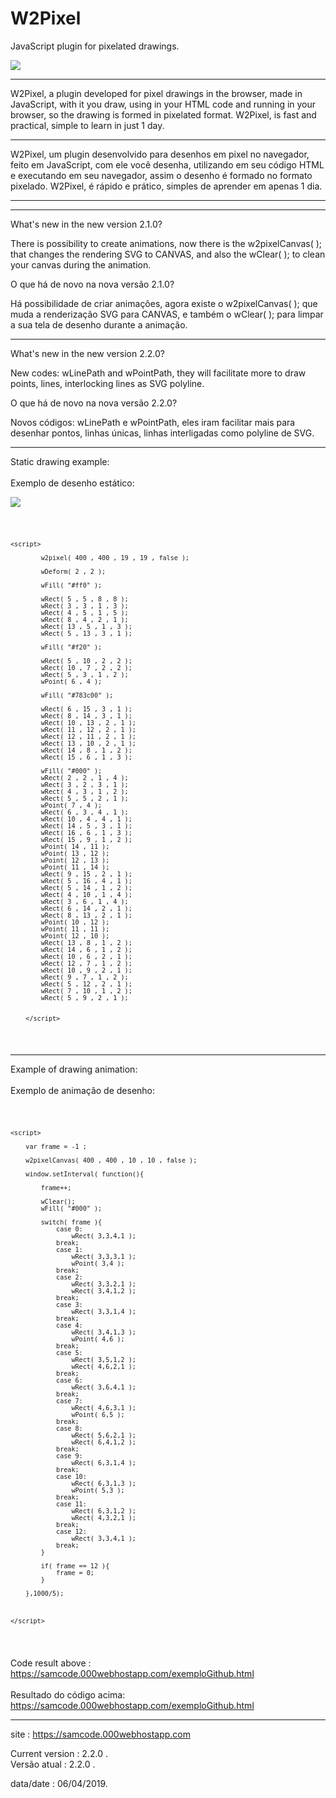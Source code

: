 # W2Pixel
JavaScript plugin for pixelated drawings.

<img src="w2p.png"/>

************

W2Pixel, a plugin developed for pixel drawings in the browser, made in JavaScript, with it you draw, using in your HTML code and running in your browser, so the drawing is formed in pixelated format. W2Pixel, is fast and practical, simple to learn in just 1 day.

************

W2Pixel, um plugin desenvolvido para desenhos em pixel no navegador, feito em JavaScript, com ele você desenha, utilizando em seu código HTML e executando em seu navegador, assim o desenho é formado no formato pixelado. W2Pixel, é rápido e prático, simples de aprender em apenas 1 dia.

************

************

What's new in the new version 2.1.0?  

There is possibility to create animations, now there is the w2pixelCanvas( ); that changes the rendering SVG to CANVAS, and also the wClear( ); to clean your canvas during the animation.



O que há de novo na nova versão 2.1.0?

Há possibilidade de criar animações, agora existe o w2pixelCanvas( ); que muda a renderização SVG para CANVAS, e também o wClear( ); para limpar a sua tela de desenho durante a animação.

-------------------------------------------------------------------------------------------------------------------------------------

What's new in the new version 2.2.0?  

New codes: wLinePath and wPointPath, they will facilitate more to draw points, lines, interlocking lines as SVG polyline.



O que há de novo na nova versão 2.2.0?

Novos códigos: wLinePath e wPointPath, eles iram facilitar mais para desenhar pontos, linhas únicas, linhas interligadas como polyline de SVG.

************

Static drawing example:
<br><br>
Exemplo de desenho estático:

<img src="ex.png"/>

<code><pre>

    <script>

            w2pixel( 400 , 400 , 19 , 19 , false );

            wDeform( 2 , 2 );

            wFill( "#ff0" );

            wRect( 5 , 5 , 8 , 8 );
            wRect( 3 , 3 , 1 , 3 );
            wRect( 4 , 5 , 1 , 5 );
            wRect( 8 , 4 , 2 , 1 );
            wRect( 13 , 5 , 1 , 3 );
            wRect( 5 , 13 , 3 , 1 );

            wFill( "#f20" );

            wRect( 5 , 10 , 2 , 2 );
            wRect( 10 , 7 , 2 , 2 );
            wRect( 5 , 3 , 1 , 2 );
            wPoint( 6 , 4 );

            wFill( "#783c00" );

            wRect( 6 , 15 , 3 , 1 );
            wRect( 8 , 14 , 3 , 1 );
            wRect( 10 , 13 , 2 , 1 );
            wRect( 11 , 12 , 2 , 1 );
            wRect( 12 , 11 , 2 , 1 );
            wRect( 13 , 10 , 2 , 1 );
            wRect( 14 , 8 , 1 , 2 );
            wRect( 15 , 6 , 1 , 3 );

            wFill( "#000" );
            wRect( 2 , 2 , 1 , 4 );
            wRect( 3 , 2 , 3 , 1 );
            wRect( 4 , 3 , 1 , 2 );
            wRect( 5 , 5 , 2 , 1 );
            wPoint( 7 , 4 );
            wRect( 6 , 3 , 4 , 1 );
            wRect( 10 , 4 , 4 , 1 );
            wRect( 14 , 5 , 3 , 1 );
            wRect( 16 , 6 , 1 , 3 );
            wRect( 15 , 9 , 1 , 2 );
            wPoint( 14 , 11 );
            wPoint( 13 , 12 );
            wPoint( 12 , 13 );
            wPoint( 11 , 14 );
            wRect( 9 , 15 , 2 , 1 );
            wRect( 5 , 16 , 4 , 1 );
            wRect( 5 , 14 , 1 , 2 );
            wRect( 4 , 10 , 1 , 4 );
            wRect( 3 , 6 , 1 , 4 ); 
            wRect( 6 , 14 , 2 , 1 );
            wRect( 8 , 13 , 2 , 1 );
            wPoint( 10 , 12 );
            wPoint( 11 , 11 );
            wPoint( 12 , 10 );
            wRect( 13 , 8 , 1 , 2 );
            wRect( 14 , 6 , 1 , 2 );
            wRect( 10 , 6 , 2 , 1 );
            wRect( 12 , 7 , 1 , 2 );
            wRect( 10 , 9 , 2 , 1 );
            wRect( 9 , 7 , 1 , 2 );
            wRect( 5 , 12 , 2 , 1 );
            wRect( 7 , 10 , 1 , 2 );
            wRect( 5 , 9 , 2 , 1 );


        </script>

</pre></code>

**************

Example of drawing animation:
<br><br>
Exemplo de animação de desenho:

<code><pre>

    <script>

        var frame = -1 ;

        w2pixelCanvas( 400 , 400 , 10 , 10 , false );
       
        window.setInterval( function(){

            frame++;

            wClear();
            wFill( "#000" ); 

            switch( frame ){
                case 0:
                    wRect( 3,3,4,1 );
                break;
                case 1:
                    wRect( 3,3,3,1 );
                    wPoint( 3,4 );
                break;
                case 2:
                    wRect( 3,3,2,1 );
                    wRect( 3,4,1,2 );
                break;
                case 3:
                    wRect( 3,3,1,4 );
                break;
                case 4:
                    wRect( 3,4,1,3 );
                    wPoint( 4,6 );
                break;
                case 5:
                    wRect( 3,5,1,2 );
                    wRect( 4,6,2,1 );
                break;
                case 6:
                    wRect( 3,6,4,1 );
                break;
                case 7:
                    wRect( 4,6,3,1 );
                    wPoint( 6,5 );
                break;
                case 8:
                    wRect( 5,6,2,1 );
                    wRect( 6,4,1,2 );
                break;
                case 9:
                    wRect( 6,3,1,4 );
                break;
                case 10:
                    wRect( 6,3,1,3 );
                    wPoint( 5,3 );
                break;
                case 11:
                    wRect( 6,3,1,2 );
                    wRect( 4,3,2,1 );
                break;
                case 12:
                    wRect( 3,3,4,1 );
                break;
            }

            if( frame == 12 ){
                frame = 0;
            }

        },1000/5);
       
        
        
    </script>

</code></pre>

Code result above : https://samcode.000webhostapp.com/exemploGithub.html
<br><br>
Resultado do código acima:  https://samcode.000webhostapp.com/exemploGithub.html

************

site : https://samcode.000webhostapp.com

Current version : 2.2.0 .
<br>
Versão atual : 2.2.0 .

data/date : 06/04/2019.

